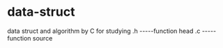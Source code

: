 # data-struct
data struct and algorithm by C for studying
.h -----function head
.c -----function source
